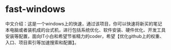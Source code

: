 # fast-windows
中文介绍：这是一个windows上的快速，通过该项目，你可以快速将新买的笔记本电脑或者装机成的台式机，进行包括系统优化、软件安装、硬件优化、开发工具安装等配置，面向IT小白和希望节省精力的coder，希望【优化github上的权重、入口、项目索引等加速搜索和配置】。
